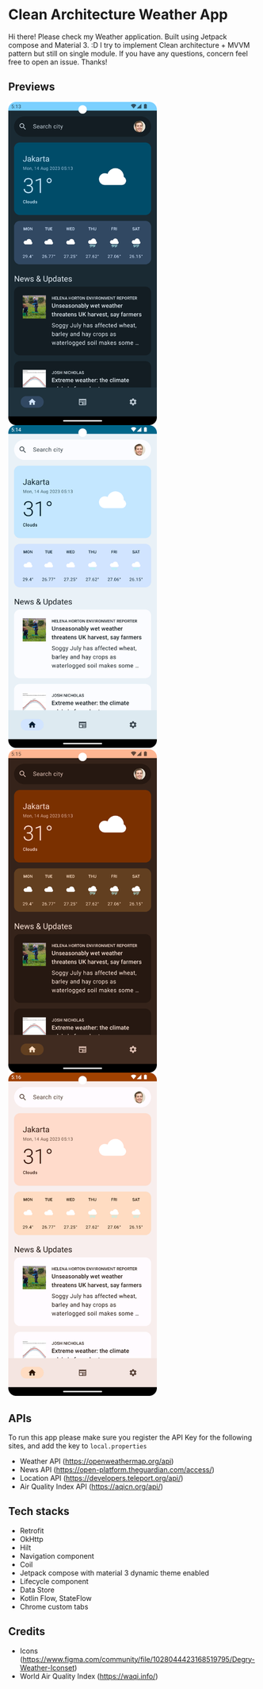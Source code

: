 # Clean Architecture Weather App

Hi there! Please check my Weather application. Built using Jetpack compose and Material 3. :D
I try to implement Clean architecture + MVVM pattern but still on single module.
If you have any questions, concern feel free to open an issue. Thanks!

## Previews

<img src="Weather App Dark 01.png" width="300px" align="left" />
<img src="Weather App Light 01.png" width="300px" />
<img src="Weather App Dark 02.png" width="300px" align="left" />
<img src="Weather App Light 02.png" width="300px" />

## APIs
To run this app please make sure you register the API Key for the following sites, and add the key to `local.properties`
- Weather API (https://openweathermap.org/api)
- News API (https://open-platform.theguardian.com/access/)
- Location API (https://developers.teleport.org/api/)
- Air Quality Index API (https://aqicn.org/api/)

## Tech stacks
- Retrofit
- OkHttp
- Hilt
- Navigation component
- Coil
- Jetpack compose with material 3 dynamic theme enabled
- Lifecycle component
- Data Store
- Kotlin Flow, StateFlow
- Chrome custom tabs

## Credits
- Icons (https://www.figma.com/community/file/1028044423168519795/Degry-Weather-Iconset)
- World Air Quality Index (https://waqi.info/)

